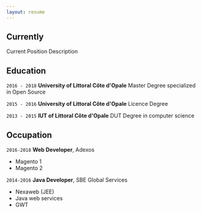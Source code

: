 ```yaml
---
layout: resume
---
```

## Currently

Current Position Description

## Education

`2016 - 2018`
__University of Littoral Côte d'Opale__
Master Degree specialized in Open Source

`2015 - 2016`
__University of Littoral Côte d'Opale__
Licence Degree 

`2013 - 2015`
__IUT of Littoral Côte d'Opale__
DUT Degree in computer science


<!-- 
## Awards

`2012`
Name of Award, Organization 

## Publications

### Journals

`1994`
Article Title, Journal Title

`1994`
Article Title, Journal Title

### Books

`1994`
Book Title, Journal Title

`1994`
Book Title, Journal Title


## Presentations

`1994`
Presentation Title, Conference, <a href="https://MyWebsite.tld/presentation1">Link to Presentation</a>

 -->
## Occupation
<!-- 
`Current`
__Current Job Title__, Current Employer 

- Task
- Task
-->
`2016-2018`
__Web Developer__, Adexos 

- Magento 1
- Magento 2

`2014-2016`
__Java Developer__, SBE Global Services 

- Nexaweb (JEE)
- Java web services
- GWT



<!-- ### Footer

Last updated: August 2018 -->


